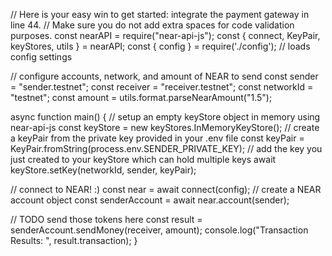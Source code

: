 // Here is your easy win to get started: integrate the payment gateway in line 44.
// Make sure you do not add extra spaces for code validation purposes.
const nearAPI = require("near-api-js");
const { connect, KeyPair, keyStores, utils } = nearAPI;
const { config } = require('./config'); // loads config settings

// configure accounts, network, and amount of NEAR to send
const sender = "sender.testnet";
const receiver = "receiver.testnet";
const networkId = "testnet";
const amount = utils.format.parseNearAmount("1.5");

async function main() {
  // setup an empty keyStore object in memory using near-api-js
  const keyStore = new keyStores.InMemoryKeyStore();
  // create a keyPair from the private key provided in your .env file
  const keyPair = KeyPair.fromString(process.env.SENDER_PRIVATE_KEY);
  // add the key you just created to your keyStore which can hold multiple keys
  await keyStore.setKey(networkId, sender, keyPair);

  // connect to NEAR! :)
  const near = await connect(config);
  // create a NEAR account object
  const senderAccount = await near.account(sender);

  // TODO send those tokens here
  const result = senderAccount.sendMoney(receiver, amount);
  console.log("Transaction Results: ", result.transaction);
}